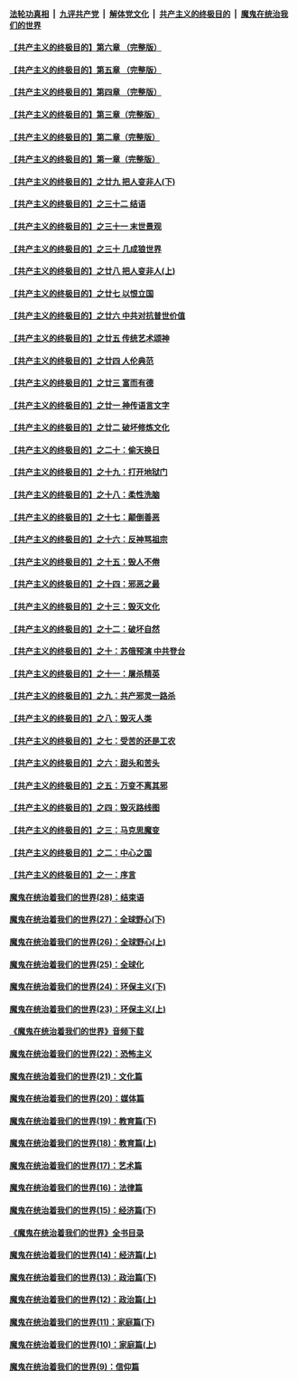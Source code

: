 ####  [法轮功真相](../../../../basic/blob/master/README.md?t=09031513) &nbsp;|&nbsp; [九评共产党](../../../../9ping.md/blob/master/README.md?t=09031513) &nbsp;|&nbsp; [解体党文化](../../../../jtdwh.md/blob/master/README.md?t=09031513)  &nbsp;|&nbsp; [共产主义的终极目的](../../../../gczydzjmd.md/blob/master/README.md?t=09031513) &nbsp;|&nbsp; [魔鬼在统治我们的世界](../../../../mgztzwmdsj.md/blob/master/README.md?t=09031513) 

#### [【共产主义的终极目的】第六章 （完整版）](../pages/nsc422/n11428913.md?t=09031513) 

#### [【共产主义的终极目的】第五章 （完整版）](../pages/nsc422/n11428912.md?t=09031513) 

#### [【共产主义的终极目的】第四章 （完整版）](../pages/nsc422/n11428907.md?t=09031513) 

#### [【共产主义的终极目的】第三章（完整版）](../pages/nsc422/n11428848.md?t=09031513) 

#### [【共产主义的终极目的】第二章（完整版）](../pages/nsc422/n11428831.md?t=09031513) 

#### [【共产主义的终极目的】第一章（完整版）](../pages/nsc422/n11417651.md?t=09031513) 

#### [【共产主义的终极目的】之廿九 把人变非人(下)](../pages/nsc422/n11344140.md?t=09031513) 

#### [【共产主义的终极目的】之三十二 结语](../pages/nsc422/n11360535.md?t=09031513) 

#### [【共产主义的终极目的】之三十一 末世景观](../pages/nsc422/n11351129.md?t=09031513) 

#### [【共产主义的终极目的】之三十 几成狼世界](../pages/nsc422/n11348280.md?t=09031513) 

#### [【共产主义的终极目的】之廿八 把人变非人(上)](../pages/nsc422/n11340492.md?t=09031513) 

#### [【共产主义的终极目的】之廿七 以恨立国](../pages/nsc422/n11336944.md?t=09031513) 

#### [【共产主义的终极目的】之廿六 中共对抗普世价值](../pages/nsc422/n11324785.md?t=09031513) 

#### [【共产主义的终极目的】之廿五 传统艺术颂神](../pages/nsc422/n11296396.md?t=09031513) 

#### [【共产主义的终极目的】之廿四 人伦典范](../pages/nsc422/n11296397.md?t=09031513) 

#### [【共产主义的终极目的】之廿三 富而有德](../pages/nsc422/n11283598.md?t=09031513) 

#### [【共产主义的终极目的】之廿一 神传语言文字](../pages/nsc422/n11263265.md?t=09031513) 

#### [【共产主义的终极目的】之廿二 破坏修炼文化](../pages/nsc422/n11245728.md?t=09031513) 

#### [【共产主义的终极目的】之二十：偷天换日](../pages/nsc422/n11238846.md?t=09031513) 

#### [【共产主义的终极目的】之十九：打开地狱门](../pages/nsc422/n11206376.md?t=09031513) 

#### [【共产主义的终极目的】之十八：柔性洗脑](../pages/nsc422/n11199994.md?t=09031513) 

#### [【共产主义的终极目的】之十七：颠倒善恶](../pages/nsc422/n11179782.md?t=09031513) 

#### [【共产主义的终极目的】之十六：反神骂祖宗](../pages/nsc422/n11166798.md?t=09031513) 

#### [【共产主义的终极目的】之十五：毁人不倦](../pages/nsc422/n11166792.md?t=09031513) 

#### [【共产主义的终极目的】之十四：邪恶之最](../pages/nsc422/n11150249.md?t=09031513) 

#### [【共产主义的终极目的】之十三：毁灭文化](../pages/nsc422/n11135227.md?t=09031513) 

#### [【共产主义的终极目的】之十二：破坏自然](../pages/nsc422/n11135214.md?t=09031513) 

#### [【共产主义的终极目的】之十：苏俄预演 中共登台](../pages/nsc422/n11118424.md?t=09031513) 

#### [【共产主义的终极目的】之十一：屠杀精英](../pages/nsc422/n11118442.md?t=09031513) 

#### [【共产主义的终极目的】之九：共产邪灵一路杀](../pages/nsc422/n11114139.md?t=09031513) 

#### [【共产主义的终极目的】之八：毁灭人类](../pages/nsc422/n11108503.md?t=09031513) 

#### [【共产主义的终极目的】之七：受苦的还是工农](../pages/nsc422/n11101809.md?t=09031513) 

#### [【共产主义的终极目的】之六：甜头和苦头](../pages/nsc422/n11096971.md?t=09031513) 

#### [【共产主义的终极目的】之五：万变不离其邪](../pages/nsc422/n11091285.md?t=09031513) 

#### [【共产主义的终极目的】之四：毁灭路线图](../pages/nsc422/n11086284.md?t=09031513) 

#### [【共产主义的终极目的】之三：马克思魔变](../pages/nsc422/n11061941.md?t=09031513) 

#### [【共产主义的终极目的】之二：中心之国](../pages/nsc422/n11047728.md?t=09031513) 

#### [【共产主义的终极目的】之一：序言](../pages/nsc422/n11086077.md?t=09031513) 

#### [魔鬼在统治着我们的世界(28)：结束语](../pages/nsc422/n10936246.md?t=09031513) 

#### [魔鬼在统治着我们的世界(27)：全球野心(下)](../pages/nsc422/n10928319.md?t=09031513) 

#### [魔鬼在统治着我们的世界(26)：全球野心(上)](../pages/nsc422/n10900318.md?t=09031513) 

#### [魔鬼在统治着我们的世界(25)：全球化](../pages/nsc422/n10788205.md?t=09031513) 

#### [魔鬼在统治着我们的世界(24)：环保主义(下)](../pages/nsc422/n10695307.md?t=09031513) 

#### [魔鬼在统治着我们的世界(23)：环保主义(上)](../pages/nsc422/n10688613.md?t=09031513) 

#### [《魔鬼在统治着我们的世界》音频下载](../pages/nsc422/n10635553.md?t=09031513) 

#### [魔鬼在统治着我们的世界(22)：恐怖主义](../pages/nsc422/n10614727.md?t=09031513) 

#### [魔鬼在统治着我们的世界(21)：文化篇](../pages/nsc422/n10597706.md?t=09031513) 

#### [魔鬼在统治着我们的世界(20)：媒体篇](../pages/nsc422/n10586579.md?t=09031513) 

#### [魔鬼在统治着我们的世界(19)：教育篇(下)](../pages/nsc422/n10564808.md?t=09031513) 

#### [魔鬼在统治着我们的世界(18)：教育篇(上)](../pages/nsc422/n10526970.md?t=09031513) 

#### [魔鬼在统治着我们的世界(17)：艺术篇](../pages/nsc422/n10499093.md?t=09031513) 

#### [魔鬼在统治着我们的世界(16)：法律篇](../pages/nsc422/n10485969.md?t=09031513) 

#### [魔鬼在统治着我们的世界(15)：经济篇(下)](../pages/nsc422/n10469975.md?t=09031513) 

#### [《魔鬼在统治着我们的世界》全书目录](../pages/nsc422/n10464261.md?t=09031513) 

#### [魔鬼在统治着我们的世界(14)：经济篇(上)](../pages/nsc422/n10457370.md?t=09031513) 

#### [魔鬼在统治着我们的世界(13)：政治篇(下)](../pages/nsc422/n10448270.md?t=09031513) 

#### [魔鬼在统治着我们的世界(12)：政治篇(上)](../pages/nsc422/n10444576.md?t=09031513) 

#### [魔鬼在统治着我们的世界(11)：家庭篇(下)](../pages/nsc422/n10440961.md?t=09031513) 

#### [魔鬼在统治着我们的世界(10)：家庭篇(上)](../pages/nsc422/n10435448.md?t=09031513) 

#### [魔鬼在统治着我们的世界(9)：信仰篇](../pages/nsc422/n10432159.md?t=09031513) 

